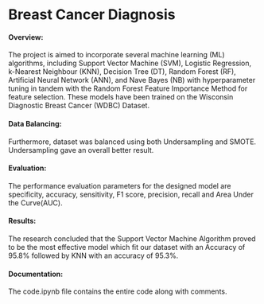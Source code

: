 # Breast Cancer Diagnosis

#### Overview:
The project is aimed to 
incorporate several machine learning (ML) algorithms, 
including Support Vector Machine (SVM), Logistic 
Regression, k-Nearest Neighbour (KNN), Decision Tree (DT), 
Random Forest (RF), Artificial Neural Network (ANN), and 
Nave Bayes (NB) with hyperparameter tuning in tandem with the 
Random Forest Feature Importance Method for feature
selection. These models have been trained on the Wisconsin 
Diagnostic Breast Cancer (WDBC) Dataset. 

#### Data Balancing: 
Furthermore, dataset was balanced using both Undersampling and SMOTE. Undersampling gave an 
overall better result. 

#### Evaluation: 
The performance evaluation parameters for the designed model are specificity, accuracy, sensitivity, F1 
score, precision, recall and Area Under the Curve(AUC). 

#### Results:
The research concluded that the Support Vector Machine 
Algorithm proved to be the most effective model which fit our 
dataset with an Accuracy of 95.8% followed by KNN with an 
accuracy of 95.3%. 

#### Documentation:
The code.ipynb file contains the entire code along with comments.
